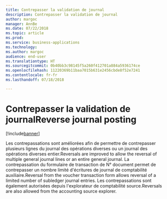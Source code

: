 ```yaml
---
title: Contrepasser la validation de journal
description: Contrepasser la validation de journal
author: margoc
manager: AnnBe
ms.date: 07/22/2018
ms.topic: article
ms.prod: 
ms.service: business-applications
ms.technology: 
ms.author: margoc
audience: end-user
ms.translationtype: HT
ms.sourcegitcommit: 0b40bb3c98145f5a260f412701a884a5936174ce
ms.openlocfilehash: 11220369b11baa7015b631e2456cbde8f52e7241
ms.contentlocale: fr-fr
ms.lasthandoff: 07/18/2018

---
```

#  <a name="reverse-journal-posting"></a><span data-ttu-id="8f1f2-103">Contrepasser la validation de journal</span><span class="sxs-lookup"><span data-stu-id="8f1f2-103">Reverse journal posting</span></span>

[!include[banner](../../includes/banner.md)]

<span data-ttu-id="8f1f2-104">Les contrepassations sont améliorées afin de permettre de contrepasser plusieurs lignes du journal des opérations diverses ou un journal des opérations diverses entier.</span><span class="sxs-lookup"><span data-stu-id="8f1f2-104">Reversals are improved to allow the reversal of multiple general journal lines or an entire general journal.</span></span> <span data-ttu-id="8f1f2-105">La contrepassation du formulaire de transaction de N° document permet de contrepasser un nombre limité d'écritures de journal de comptabilité auxiliaire.</span><span class="sxs-lookup"><span data-stu-id="8f1f2-105">Reversal from the voucher transaction form allows reversal of a limited number of subledger journal entries.</span></span> <span data-ttu-id="8f1f2-106">Les contrepassations sont également autorisées depuis l'explorateur de comptabilité source.</span><span class="sxs-lookup"><span data-stu-id="8f1f2-106">Reversals are also allowed from the accounting source explorer.</span></span>
